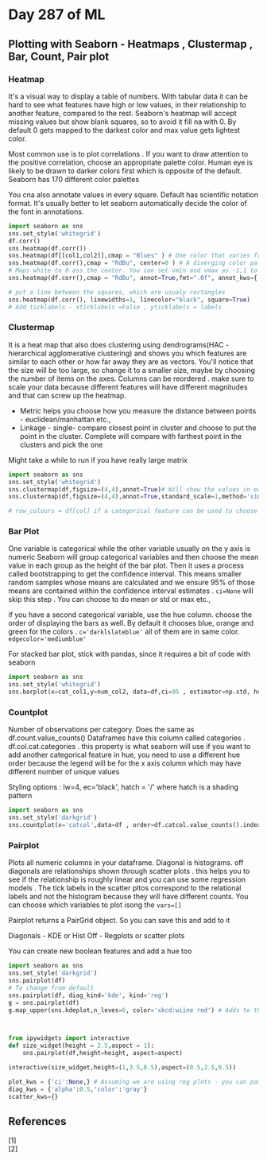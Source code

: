 # Day 287 of ML 

## Plotting with Seaborn - Heatmaps , Clustermap , Bar, Count, Pair plot


### Heatmap 

It's a visual way to display a table of numbers. With tabular data it can be hard to see what features have high or low values, in their relationship to another feature, compared to the rest. Seaborn's heatmap will accept missing values but show blank squares, so to avoid it fill na with 0. By default 0 gets mapped to the darkest color and max value gets lightest color. 

Most common use is to plot correlations . If you want to draw attention to the positive correlation, choose an appropriate palette color. Human eye is likely to be drawn to darker colors first which is opposite of the default. Seaborn has 170 different color palettes 

You cna also annotate values in every square. Default has scientific notation format. It's usually better to let seaborn automatically decide the color of the font in annotations.


```python
import seaborn as sns
sns.set_style('whitegrid')
df.corr() 
sns.heatmap(df.corr())
sns.heatmap(df[[col1,col2]],cmap = "Blues" ) # One color that varies from lightest to darrkest shade
sns.heatmap(df.corr(),cmap = "RdBu", center=0 ) # A diverging color palette - Red down Blue up.
# Maps white to 0 ass the center. You can set vmin and vmax as -1,1 to make sure the scale on the right shows this range
sns.heatmap(df.corr(),cmap = "RdBu", annot=True,fmt=".0f", annot_kws={'fontsize': 3,'color':'black'}) 

# put a line between the squares, which are usualy rectangles
sns.heatmap(df.corr(), linewidths=1, linecolor="black", square=True)
# Add ticklabels - xticklabels =False , yticklabels = labels 

```



### Clustermap

It is a heat map that also does clustering using dendrograms(HAC -  hierarchical agglomerative clustering) and shows you which features are similar to each other or how far away they are as vectors. You'll notice that the size will be too large, so change it to a smaller size, maybe by choosing the number of items on the axes. Columns can be reordered . make sure to scale your data because different features will have different magnitudes and that can screw up the heatmap. 

* Metric helps you choose how you measure the distance between points -  euclidean/manhattan etc., 
* Linkage - single- compare closest point in cluster and choose to put the point in the cluster. Complete will compare with farthest point in the clusters and pick the one  

Might take a while to run if you have really large matrix 

```python
import seaborn as sns
sns.set_style('whitegrid')
sns.clustermap(df,figsize=(4,4),annot=True)# Will show the values in each square 
sns.clustermap(df,figsize=(4,4),annot=True,standard_scale=1,method='single',metric='cityblock')

# row_colours = df[col] if a categorical feature can be used to choose a color and show them together 

```



###  Bar Plot

One variable is categorical while the other variable usually on the y axis is numeric
Seaborn will group categorical variables and then choose the mean value in each group as the height of the bar plot. Then it uses a process called bootstrapping to get the confidence interval. This means smaller random samples whose means are calculated and we ensure 95% of those means are contained within the confidence interval estimates .  `ci=None` will skip this step . You can choose to do mean or std or max etc.,

if you have a second categorical variable, use the hue column. choose the order of displaying the bars as well. By default it chooses blue, orange and green for the colors .  `c='darklslateblue'` all of them are in same color. `edgecolor='mediumblue'`

For stacked bar plot, stick with pandas, since it requires a bit of code with seaborn 

```python
import seaborn as sns
sns.set_style('whitegrid')
sns.barplot(x=cat_col1,y=num_col2, data=df,ci=95 , estimator=np.std, hue=cat_col2, order=[] )

```



### Countplot

Number of observations per category. Does the same as df.count.value_counts()
Dataframes have this column called categories .  df.col.cat.categories . this property is what seaborn will use 
if you want to add another categorical feature in hue, you need to use a different hue order because the legend will be for the x axis column which may have different number of unique values

Styling options :  lw=4, ec='black', hatch = '/'  where hatch is a shading pattern 

```python
import seaborn as sns
sns.set_style('darkgrid')
sns.countplot(x='catcol',data=df , order=df.catcol.value_counts().index) # Orders them by most frequent. reverse by using [::-1]

```



### Pairplot

Plots all numeric columns in your dataframe. Diagonal is histograms. off diagonals are relationships shown through scatter plots . this helps you to see if the relationship is roughly linear and you can use some regression models . The tick labels in the scatter pltos correspond to the relational labels and not the histogram because they will have different counts. You can choose which variables to plot isong the `vars=[]` 

Pairplot returns a PairGrid object. So you can save this and add to it

Diagonals - KDE or Hist
Off -  Regplots or scatter plots 

You can create new boolean features and add a hue too 

```python
import seaborn as sns
sns.set_style('darkgrid')
sns.pairplot(df)
# To change from default 
sns.pairplot(df, diag_kind='kde', kind='reg')
g = sns.pairplot(df)
g.map_upper(sns.kdeplot,n_leves=6, color='xkcd:wiine red') # Adds to the upper triangle 



from ipywidgets import interactive
def size_widget(height = 2.5,aspect = 1):
    sns.pairplot(df,height=height, aspect=aspect)

interactive(size_widget,height=(1,3.5,0.5),aspect=(0.5,2.5,0.5))

plot_kws = {'ci':None,} # Assuming we are using reg plots - you can pass in anything relevanmt to that
diag_kws = {'alpha':0.5,'color':'gray'} 
scatter_kws={}

```

**References**
------------
[1]  
[2]